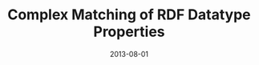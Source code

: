 ---
title: "Complex Matching of RDF Datatype Properties"
collection: publications
permalink: /publication/2013-DBLP_conf_dexa_NunesCCFLD13
date: 2013-08-01
venue: 'Database and Expert Systems Applications - 24th International Conference, DEXA 2013, Prague, Czech Republic, August 26-29, 2013. Proceedings, Part I'
---